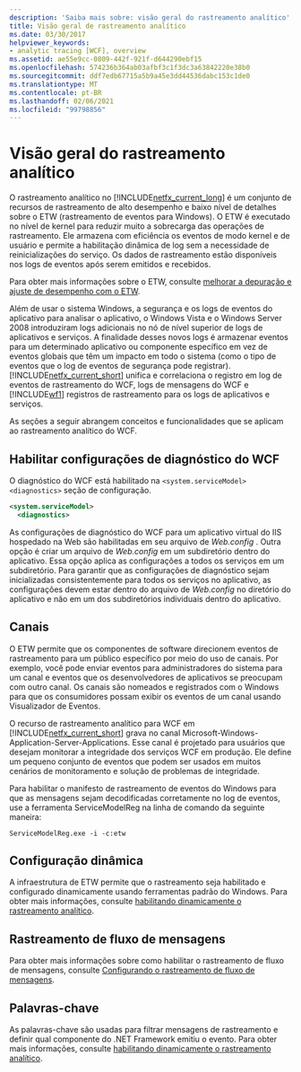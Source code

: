 ```yaml
---
description: 'Saiba mais sobre: visão geral do rastreamento analítico'
title: Visão geral de rastreamento analítico
ms.date: 03/30/2017
helpviewer_keywords:
- analytic tracing [WCF], overview
ms.assetid: ae55e9cc-0809-442f-921f-d644290ebf15
ms.openlocfilehash: 574236b364ab03afbf3c1f3dc3a63842220e38b0
ms.sourcegitcommit: ddf7edb67715a5b9a45e3dd44536dabc153c1de0
ms.translationtype: MT
ms.contentlocale: pt-BR
ms.lasthandoff: 02/06/2021
ms.locfileid: "99798856"
---
```

# <a name="analytic-tracing-overview"></a>Visão geral do rastreamento analítico

O rastreamento analítico no [!INCLUDE[netfx_current_long](../../../../../includes/netfx-current-long-md.md)] é um conjunto de recursos de rastreamento de alto desempenho e baixo nível de detalhes sobre o ETW (rastreamento de eventos para Windows). O ETW é executado no nível de kernel para reduzir muito a sobrecarga das operações de rastreamento. Ele armazena com eficiência os eventos de modo kernel e de usuário e permite a habilitação dinâmica de log sem a necessidade de reinicializações do serviço. Os dados de rastreamento estão disponíveis nos logs de eventos após serem emitidos e recebidos.

Para obter mais informações sobre o ETW, consulte [melhorar a depuração e ajuste de desempenho com o ETW](/archive/msdn-magazine/2007/april/event-tracing-improve-debugging-and-performance-tuning-with-etw).

 Além de usar o sistema Windows, a segurança e os logs de eventos do aplicativo para analisar o aplicativo, o Windows Vista e o Windows Server 2008 introduziram logs adicionais no nó de nível superior de logs de aplicativos e serviços. A finalidade desses novos logs é armazenar eventos para um determinado aplicativo ou componente específico em vez de eventos globais que têm um impacto em todo o sistema (como o tipo de eventos que o log de eventos de segurança pode registrar). [!INCLUDE[netfx_current_short](../../../../../includes/netfx-current-short-md.md)] unifica e correlaciona o registro em log de eventos de rastreamento do WCF, logs de mensagens do WCF e [!INCLUDE[wf1](../../../../../includes/wf1-md.md)] registros de rastreamento para os logs de aplicativos e serviços.

As seções a seguir abrangem conceitos e funcionalidades que se aplicam ao rastreamento analítico do WCF.

## <a name="enable-wcf-diagnostics-settings"></a>Habilitar configurações de diagnóstico do WCF

O diagnóstico do WCF está habilitado na `<system.serviceModel><diagnostics>` seção de configuração.

```xml
<system.serviceModel>
  <diagnostics>
```

As configurações de diagnóstico do WCF para um aplicativo virtual do IIS hospedado na Web são habilitadas em seu arquivo de *Web.config* . Outra opção é criar um arquivo de *Web.config* em um subdiretório dentro do aplicativo. Essa opção aplica as configurações a todos os serviços em um subdiretório. Para garantir que as configurações de diagnóstico sejam inicializadas consistentemente para todos os serviços no aplicativo, as configurações devem estar dentro do arquivo de *Web.config* no diretório do aplicativo e não em um dos subdiretórios individuais dentro do aplicativo.

## <a name="channels"></a>Canais

O ETW permite que os componentes de software direcionem eventos de rastreamento para um público específico por meio do uso de canais. Por exemplo, você pode enviar eventos para administradores do sistema para um canal e eventos que os desenvolvedores de aplicativos se preocupam com outro canal. Os canais são nomeados e registrados com o Windows para que os consumidores possam exibir os eventos de um canal usando Visualizador de Eventos.

 O recurso de rastreamento analítico para WCF em [!INCLUDE[netfx_current_short](../../../../../includes/netfx-current-short-md.md)] grava no canal Microsoft-Windows-Application-Server-Applications. Esse canal é projetado para usuários que desejam monitorar a integridade dos serviços WCF em produção. Ele define um pequeno conjunto de eventos que podem ser usados em muitos cenários de monitoramento e solução de problemas de integridade.

 Para habilitar o manifesto de rastreamento de eventos do Windows para que as mensagens sejam decodificadas corretamente no log de eventos, use a ferramenta ServiceModelReg na linha de comando da seguinte maneira:

 `ServiceModelReg.exe -i -c:etw`

## <a name="dynamic-configuration"></a>Configuração dinâmica

A infraestrutura de ETW permite que o rastreamento seja habilitado e configurado dinamicamente usando ferramentas padrão do Windows. Para obter mais informações, consulte [habilitando dinamicamente o rastreamento analítico](dynamically-enabling-analytic-tracing.md).

## <a name="message-flow-tracing"></a>Rastreamento de fluxo de mensagens

Para obter mais informações sobre como habilitar o rastreamento de fluxo de mensagens, consulte [Configurando o rastreamento de fluxo de mensagens](configuring-message-flow-tracing.md).

## <a name="keywords"></a>Palavras-chave

As palavras-chave são usadas para filtrar mensagens de rastreamento e definir qual componente do .NET Framework emitiu o evento. Para obter mais informações, consulte [habilitando dinamicamente o rastreamento analítico](dynamically-enabling-analytic-tracing.md).
